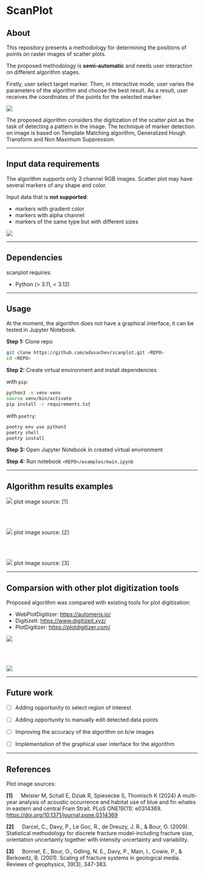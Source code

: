 # ScanPlot

## About

This repository presents a methodology for determining the positions of points on raster images of scatter plots.


The proposed methodology is **semi-automatic** and needs user interaction on different algorithm stages.


Firstly, user select target marker. Then, in interactive mode, user varies the parameters of the algorithm and choose the best result.
As a result, user receives the coordinates of the points for the selected marker.


![](./docs/images/interaction.gif)



The proposed algorithm considers the digitization of the scatter plot as the task of detecting a pattern in the image.
The technique of marker detection on image is based on Template Matching algorithm, Generalized Hough Transform and Non Maximum Suppression.




---

## Input data requirements


The algorithm supports only 3 channel RGB images.
Scatter plot may have several markers of any shape and color.


Input data that is **not supported**:
- markers with gradient color
- markers with alpha channel
- markers of the same type but with different sizes


![](./docs/images/data_requirements.png)

---

## Dependencies

scanplot requires:
- Python (> 3.11, < 3.12)

---

## Usage

At the moment, the algorithm does not have a graphical interface, it can be tested in Jupyter Notebook.

**Step 1:** Clone repo
```sh
git clone https://github.com/adusachev/scanplot.git <REPO>
cd <REPO>
```

**Step 2:** Create virtual environment and install dependencies

with `pip`:
```sh
python3 -m venv venv
source venv/bin/activate
pip install -r requirements.txt
```
with `poetry`:
```sh
poetry env use python3
poetry shell
poetry install
```

**Step 3:** Open Jupyter Notebook in created virtual environment

**Step 4:** Run notebook `<REPO>/examples/main.ipynb`



---

## Algorithm results examples


![](./docs/images/algorithm_results_examples_plot_84.png)
plot image source: [1]

<br/><br/>

![](./docs/images/algorithm_results_examples_plot_67.png)
plot image source: [2]

<br/><br/>

![](./docs/images/algorithm_results_examples_plot_22.png)
plot image source: [3]


---

## Comparsion with other plot digitization tools

 

Proposed algorithm was compared with existing tools for plot digitization:
- WebPlotDigitizer: https://automeris.io/
- DigitizeIt: https://www.digitizeit.xyz/
- PlotDigitizer: https://plotdigitizer.com/


![](./docs/images/comparsion_1.png)

<br/><br/>

![](./docs/images/comparsion_2.png)



---


## Future work

- [ ] Adding opportunity to select region of interest
- [ ] Adding opportunity to manually edit detected data points
- [ ] Improving the accuracy of the algorithm on b/w images
- [ ] Implementation of the graphical user interface for the algorithm


---

## References

Plot image sources:


**[1]** &emsp; Meister M, Schall E, Dziak R, Spiesecke S, Thomisch K (2024) A multi-year analysis of acoustic occurrence and habitat use of blue and fin whales in eastern and central Fram Strait. PLoS ONE19(11): e0314369. https://doi.org/10.1371/journal.pone.0314369

**[2]** &emsp; Darcel, C., Davy, P., Le Goc, R., de Dreuzy, J. R., &   Bour, O. (2009). Statistical methodology for discrete fracture model-including fracture size, orientation uncertainty together with intensity uncertainty and variability. 


**[3]** &emsp; Bonnet, E., Bour, O., Odling, N. E., Davy, P., Main, I., Cowie, P., & Berkowitz, B. (2001). Scaling of fracture systems in geological media. Reviews of geophysics, 39(3), 347-383.